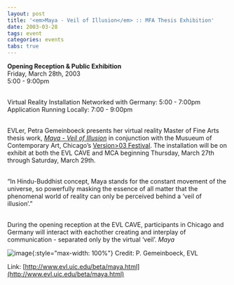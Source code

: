 ```yaml
---
layout: post
title: '<em>Maya - Veil of Illusion</em> :: MFA Thesis Exhibition'
date: 2003-03-28
tags: event
categories: events
tabs: true
---
```


<strong>Opening Reception &amp; Public Exhibition</strong><br>
Friday, March 28th, 2003<br>
5:00 - 9:00pm<br><br>

Virtual Reality Installation Networked with Germany: 5:00 - 7:00pm<br>
Application Running Locally: 7:00 - 9:00pm<br><br>

EVLer, Petra Gemeinboeck presents her virtual reality Master of Fine Arts thesis work, <a href="http://www.evl.uic.edu/activity/template_act_project.php3?indi=199"><em>Maya - Veil of Illusion</em></a> in conjunction with the Musueum of Contemporary Art, Chicago&rsquo;s <a href="http://http://www.evl.uic.edu/beta/maya.html">Version>03 Festival</a>. The installation will be on exhibit at both the EVL CAVE and MCA beginning Thursday, March 27th through Saturday, March 29th.<br><br>

&ldquo;In Hindu-Buddhist concept, Maya stands for the constant movement of the universe, so powerfully masking the essence of all matter that the phenomenal world of reality can only be perceived behind a &lsquo;veil of illusion&rsquo;.&rdquo;<br><br>

During the opening reception at the EVL CAVE, participants in Chicago and Germany will interact with eachother creating and interplay of communication - separated only by the virtual &lsquo;veil&rsquo;.
<em>Maya</em>

![image](https://www.evl.uic.edu/output/originals/maya_single.jpg-srcw.jpg){:style="max-width: 100%"}
Credit: P. Gemeinboeck, EVL


Link: [http://www.evl.uic.edu/beta/maya.html](http://www.evl.uic.edu/beta/maya.html)
